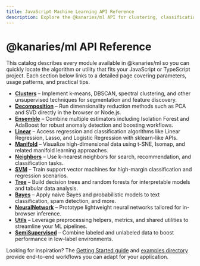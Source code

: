 ```yaml
---
title: JavaScript Machine Learning API Reference
description: Explore the @kanaries/ml API for clustering, classification, anomaly detection, and more in JavaScript and TypeScript.
---
```


# @kanaries/ml API Reference

This catalog describes every module available in @kanaries/ml so you can quickly locate the algorithm or utility that fits your JavaScript or TypeScript project. Each section below links to a detailed page covering parameters, usage patterns, and practical tips.

- **[Clusters](clusters/index.md)** – Implement k-means, DBSCAN, spectral clustering, and other unsupervised techniques for segmentation and feature discovery.
- **[Decomposition](decomposition/index.md)** – Run dimensionality reduction methods such as PCA and SVD directly in the browser or Node.js.
- **[Ensemble](ensemble/index.md)** – Combine multiple estimators including Isolation Forest and AdaBoost for robust anomaly detection and boosting workflows.
- **[Linear](linear/index.md)** – Access regression and classification algorithms like Linear Regression, Lasso, and Logistic Regression with sklearn-like APIs.
- **[Manifold](manifold/index.md)** – Visualize high-dimensional data using t-SNE, Isomap, and related manifold learning approaches.
- **[Neighbors](neighbors/index.md)** – Use k-nearest neighbors for search, recommendation, and classification tasks.
- **[SVM](svm/index.md)** – Train support vector machines for high-margin classification and regression scenarios.
- **[Tree](tree/index.md)** – Build decision trees and random forests for interpretable models and tabular data analysis.
- **[Bayes](bayes/index.md)** – Apply naive Bayes and probabilistic models to text classification, spam detection, and more.
- **[NeuralNetwork](neural_network/index.md)** – Prototype lightweight neural networks tailored for in-browser inference.
- **[Utils](utils/index.md)** – Leverage preprocessing helpers, metrics, and shared utilities to streamline your ML pipelines.
- **[SemiSupervised](semi_supervised/index.md)** – Combine labeled and unlabeled data to boost performance in low-label environments.

Looking for inspiration? The [Getting Started guide](../index.mdx) and [examples directory](../../../../examples) provide end-to-end workflows you can adapt for your application.
